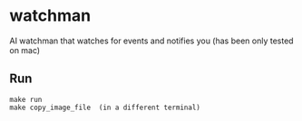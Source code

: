 # watchman
AI watchman that watches for events and notifies you (has been only tested on mac)

## Run 

```
make run
make copy_image_file  (in a different terminal)
```

